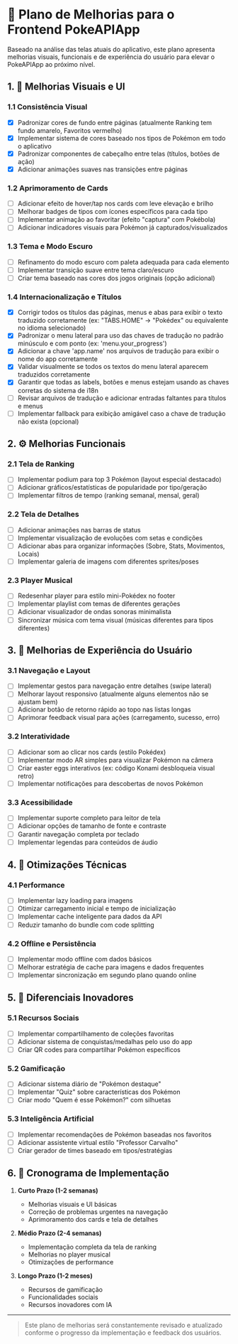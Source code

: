 # 🚀 Plano de Melhorias para o Frontend PokeAPIApp

Baseado na análise das telas atuais do aplicativo, este plano apresenta melhorias visuais, funcionais e de experiência do usuário para elevar o PokeAPIApp ao próximo nível.

## 1. 🎨 Melhorias Visuais e UI

### 1.1 Consistência Visual
- [x] Padronizar cores de fundo entre páginas (atualmente Ranking tem fundo amarelo, Favoritos vermelho)
- [x] Implementar sistema de cores baseado nos tipos de Pokémon em todo o aplicativo
- [x] Padronizar componentes de cabeçalho entre telas (títulos, botões de ação)
- [x] Adicionar animações suaves nas transições entre páginas

### 1.2 Aprimoramento de Cards
- [ ] Adicionar efeito de hover/tap nos cards com leve elevação e brilho
- [ ] Melhorar badges de tipos com ícones específicos para cada tipo
- [ ] Implementar animação ao favoritar (efeito "captura" com Pokébola)
- [ ] Adicionar indicadores visuais para Pokémon já capturados/visualizados

### 1.3 Tema e Modo Escuro
- [ ] Refinamento do modo escuro com paleta adequada para cada elemento
- [ ] Implementar transição suave entre tema claro/escuro
- [ ] Criar tema baseado nas cores dos jogos originais (opção adicional)

### 1.4 Internacionalização e Títulos
- [x] Corrigir todos os títulos das páginas, menus e abas para exibir o texto traduzido corretamente (ex: "TABS.HOME" → "Pokédex" ou equivalente no idioma selecionado)
- [x] Padronizar o menu lateral para uso das chaves de tradução no padrão minúsculo e com ponto (ex: 'menu.your_progress')
- [x] Adicionar a chave 'app.name' nos arquivos de tradução para exibir o nome do app corretamente
- [x] Validar visualmente se todos os textos do menu lateral aparecem traduzidos corretamente
- [x] Garantir que todas as labels, botões e menus estejam usando as chaves corretas do sistema de i18n
- [ ] Revisar arquivos de tradução e adicionar entradas faltantes para títulos e menus
- [ ] Implementar fallback para exibição amigável caso a chave de tradução não exista (opcional)

## 2. ⚙️ Melhorias Funcionais

### 2.1 Tela de Ranking
- [ ] Implementar podium para top 3 Pokémon (layout especial destacado)
- [ ] Adicionar gráficos/estatísticas de popularidade por tipo/geração
- [ ] Implementar filtros de tempo (ranking semanal, mensal, geral)

### 2.2 Tela de Detalhes
- [ ] Adicionar animações nas barras de status
- [ ] Implementar visualização de evoluções com setas e condições
- [ ] Adicionar abas para organizar informações (Sobre, Stats, Movimentos, Locais)
- [ ] Implementar galeria de imagens com diferentes sprites/poses

### 2.3 Player Musical
- [ ] Redesenhar player para estilo mini-Pokédex no footer
- [ ] Implementar playlist com temas de diferentes gerações
- [ ] Adicionar visualizador de ondas sonoras minimalista
- [ ] Sincronizar música com tema visual (músicas diferentes para tipos diferentes)

## 3. 📱 Melhorias de Experiência do Usuário

### 3.1 Navegação e Layout
- [ ] Implementar gestos para navegação entre detalhes (swipe lateral)
- [ ] Melhorar layout responsivo (atualmente alguns elementos não se ajustam bem)
- [ ] Adicionar botão de retorno rápido ao topo nas listas longas
- [ ] Aprimorar feedback visual para ações (carregamento, sucesso, erro)

### 3.2 Interatividade
- [ ] Adicionar som ao clicar nos cards (estilo Pokédex)
- [ ] Implementar modo AR simples para visualizar Pokémon na câmera
- [ ] Criar easter eggs interativos (ex: código Konami desbloqueia visual retro)
- [ ] Implementar notificações para descobertas de novos Pokémon

### 3.3 Acessibilidade
- [ ] Implementar suporte completo para leitor de tela
- [ ] Adicionar opções de tamanho de fonte e contraste
- [ ] Garantir navegação completa por teclado
- [ ] Implementar legendas para conteúdos de áudio

## 4. 🔧 Otimizações Técnicas

### 4.1 Performance
- [ ] Implementar lazy loading para imagens
- [ ] Otimizar carregamento inicial e tempo de inicialização
- [ ] Implementar cache inteligente para dados da API
- [ ] Reduzir tamanho do bundle com code splitting

### 4.2 Offline e Persistência
- [ ] Implementar modo offline com dados básicos
- [ ] Melhorar estratégia de cache para imagens e dados frequentes
- [ ] Implementar sincronização em segundo plano quando online

## 5. 🌟 Diferenciais Inovadores

### 5.1 Recursos Sociais
- [ ] Implementar compartilhamento de coleções favoritas
- [ ] Adicionar sistema de conquistas/medalhas pelo uso do app
- [ ] Criar QR codes para compartilhar Pokémon específicos

### 5.2 Gamificação
- [ ] Adicionar sistema diário de "Pokémon destaque"
- [ ] Implementar "Quiz" sobre características dos Pokémon
- [ ] Criar modo "Quem é esse Pokémon?" com silhuetas

### 5.3 Inteligência Artificial
- [ ] Implementar recomendações de Pokémon baseadas nos favoritos
- [ ] Adicionar assistente virtual estilo "Professor Carvalho"
- [ ] Criar gerador de times baseado em tipos/estratégias

## 6. 📅 Cronograma de Implementação

1. **Curto Prazo (1-2 semanas)**
   - Melhorias visuais e UI básicas
   - Correção de problemas urgentes na navegação
   - Aprimoramento dos cards e tela de detalhes

2. **Médio Prazo (2-4 semanas)**
   - Implementação completa da tela de ranking
   - Melhorias no player musical
   - Otimizações de performance

3. **Longo Prazo (1-2 meses)**
   - Recursos de gamificação
   - Funcionalidades sociais
   - Recursos inovadores com IA

---

> Este plano de melhorias será constantemente revisado e atualizado conforme o progresso da implementação e feedback dos usuários.
